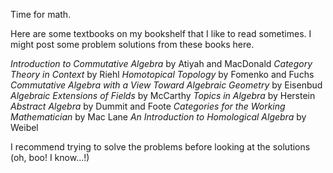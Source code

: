 Time for math. 

Here are some textbooks on my bookshelf that I like to read sometimes. I might post some problem solutions from these books here. 

*Introduction to Commutative Algebra* by Atiyah and MacDonald
*Category Theory in Context* by Riehl
*Homotopical Topology* by Fomenko and Fuchs 
*Commutative Algebra with a View Toward Algebraic Geometry* by Eisenbud
*Algebraic Extensions of Fields* by McCarthy
*Topics in Algebra* by Herstein 
*Abstract Algebra* by Dummit and Foote
*Categories for the Working Mathematician* by Mac Lane
*An Introduction to Homological Algebra* by Weibel

I recommend trying to solve the problems before looking at the solutions (oh, boo! I know...!) 



 
